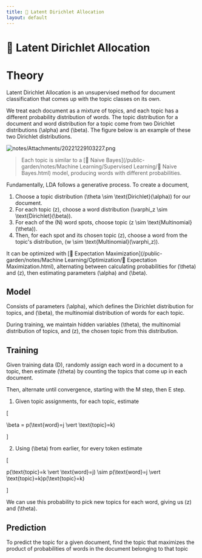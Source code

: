 ```yaml
---
title: 📄 Latent Dirichlet Allocation
layout: default
---
```


# 📄 Latent Dirichlet Allocation

# Theory
Latent Dirichlet Allocation is an unsupervised method for document classification that comes up with the topic classes on its own.

We treat each document as a mixture of topics, and each topic has a different probability distribution of words. The topic distribution for a document and word distribution for a topic come from two Dirichlet distributions \(\alpha\) and \(\beta\). The figure below is an example of these two Dirichlet distributions.

![notes/Attachments/20221229103227.png](notes/Attachments/20221229103227.png.png)

> Each topic is similar to a [👶 Naive Bayes](/public-garden/notes/Machine Learning/Supervised Learning/👶 Naive Bayes.html) model, producing words with different probabilities.

Fundamentally, LDA follows a generative process. To create a document,
1. Choose a topic distribution \(\theta \sim \text{Dirichlet}(\alpha)\) for our document.
2. For each topic \(z\), choose a word distribution \(\varphi_z \sim \text{Dirichlet}(\beta)\).
3. For each of the \(N\) word spots, choose topic \(z \sim \text{Multinomial}(\theta)\).
4. Then, for each spot and its chosen topic \(z\), choose a word from the topic's distribution, \(w \sim \text{Multinomial}(\varphi_z)\).

It can be optimized with [🎉 Expectation Maximization](/public-garden/notes/Machine Learning/Optimization/🎉 Expectation Maximization.html), alternating between calculating probabilities for \(\theta\) and \(z\), then estimating parameters \(\alpha\) and \(\beta\).

## Model
Consists of parameters \(\alpha\), which defines the Dirichlet distribution for topics, and \(\beta\), the multinomial distribution of words for each topic.

During training, we maintain hidden variables \(\theta\), the multinomial distribution of topics, and \(z\), the chosen topic from this distribution.

## Training
Given training data \(D\), randomly assign each word in a document to a topic, then estimate \(\theta\) by counting the topics that come up in each document.

Then, alternate until convergence, starting with the M step, then E step.
1. Given topic assignments, for each topic, estimate 

\[

\beta = p(\text{word}=j \vert \text{topic}=k)

\]

2. Using \(\beta\) from earlier, for every token estimate 

\[

p(\text{topic}=k \vert \text{word}=j) \sim p(\text{word}=j \vert \text{topic}=k)p(\text{topic}=k)

\]

   We can use this probability to pick new topics for each word, giving us \(z\) and \(\theta\).

## Prediction
To predict the topic for a given document, find the topic that maximizes the product of probabilities of words in the document belonging to that topic